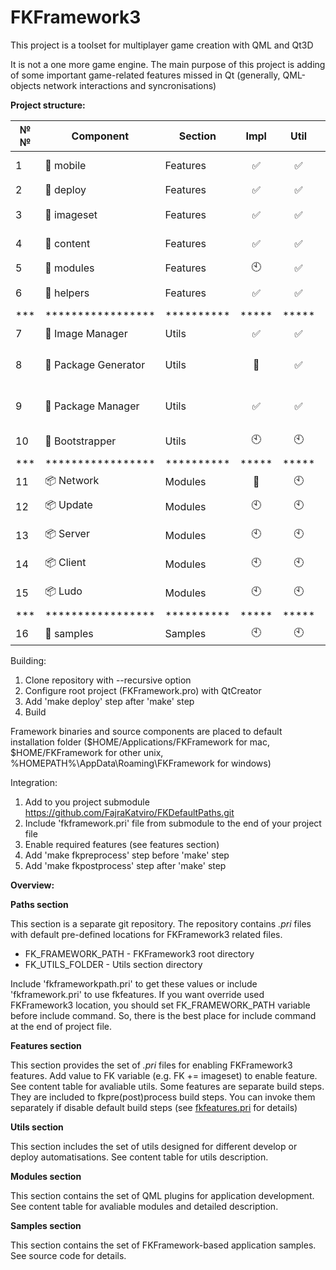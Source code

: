 ﻿# FKFramework3

This project is a toolset for multiplayer game creation with QML and Qt3D

It is not a one more game engine. The main purpose of this project is adding of some important game-related features missed in Qt (generally, QML-objects network interactions and syncronisations)

**Project structure:**

| №№ |Component|Section|Impl|Util|Test|Doc|Description|
|---|---|---|:---:|:---:|:---:|:---:|---|
|1|:key: mobile|Features|:white_check_mark:|:white_check_mark:|:clock10:|[doc](features/README.md#L9)|Adds qmake variables for quick mobile target setup|
|2|:key: deploy|Features|:white_check_mark:|:white_check_mark:|:clock10:|[doc](features/README.md#L25)|Creates offline intaller for desktop platforms|
|3|:key: imageset|Features|:white_check_mark:|:white_check_mark:|:clock10:|[doc](features/README.md#L60)|Packs screen-resoultion-related images into imagesets|
|4|:key: content|Features|:white_check_mark:|:white_check_mark:|:clock10:|[doc](features/README.md#L67)|Packs raw content into uncompressed resources|
|5|:key: modules|Features|:clock10:|:white_check_mark:|:clock10:|:clock10:|Enables FKFramework-modules|
|6|:key: helpers|Features|:white_check_mark:|:white_check_mark:|:clock10:|[src](utils/helpers)|Includes set of header files containing some common useful functions|
|***|*****************|**********|*****|*****|*****|*****|********************************|
|7|:wrench: Image Manager|Utils|:white_check_mark:|:white_check_mark:|:clock10:|[doc](utils/PackageManager/README.md)|GUI-client for imageset management|
|8|:wrench: Package Generator|Utils|:arrows_counterclockwise:|:white_check_mark:|:clock10:|[doc](utils/PackageManager/README.md)|Application for building screen-resoultion-related content from imageset configuration files|
|9|:wrench: Package Manager|Utils|:white_check_mark:|:white_check_mark:|:clock10:|[doc](utils/PackageManager/README.md)|Application for managing screen-resoultion-related imageset's configuration files|
|10|:wrench: Bootstrapper|Utils|:clock10:|:clock10:|:clock10:|:clock10:|Ready-to-use client for application installing via update module|
|***|*****************|**********|*****|*****|*****|*****|********************************|
|11|:package: Network|Modules|:arrows_counterclockwise:|:clock10:|:clock10:|:clock10:|Basic network components|
|12|:package: Update|Modules|:clock10:|:clock10:|:clock10:|:clock10:|Components for checking, downloading and applying application updates|
|13|:package: Server|Modules|:clock10:|:clock10:|:clock10:|:clock10:|Network components configured for server creation|
|14|:package: Client|Modules|:clock10:|:clock10:|:clock10:|:clock10:|Network components configured for client creation|
|15|:package: Ludo|Modules|:clock10:|:clock10:|:clock10:|:clock10:|Network components configured for multiplayer game creation|
|***|*****************|**********|*****|*****|*****|*****|********************************|
|16|:steam_locomotive: samples|Samples|:clock10:|:clock10:|:clock10:|:clock10:|Modules usage examples|


Building:

  1. Clone repository with --recursive option
  2. Configure root project (FKFramework.pro) with QtCreator
  3. Add 'make deploy' step after 'make' step
  4. Build

Framework binaries and source components are placed to default installation folder ($HOME/Applications/FKFramework for mac, $HOME/FKFramework for other unix, %HOMEPATH%\AppData\Roaming\FKFramework for windows)


Integration:

  1. Add to you project submodule https://github.com/FajraKatviro/FKDefaultPaths.git
  2. Include 'fkframework.pri' file from submodule to the end of your project file
  3. Enable required features (see features section)
  4. Add 'make fkpreprocess' step before 'make' step
  5. Add 'make fkpostprocess' step after 'make' step



**Overview:**

**Paths section**

This section is a separate git repository. The repository contains *.pri* files with default pre-defined locations for FKFramework3 related files.
- FK_FRAMEWORK_PATH - FKFramework3 root directory
- FK_UTILS_FOLDER - Utils section directory

Include 'fkframeworkpath.pri' to get these values or include 'fkframework.pri' to use fkfeatures.
If you want override used FKFramework3 location, you should set FK_FRAMEWORK_PATH variable before include command. So, there is the best place for include command at the end of project file.

**Features section**

This section provides the set of *.pri* files for enabling FKFramework3 features.
Add value to FK variable (e.g. FK += imageset) to enable feature.
See content table for avaliable utils.
Some features are separate build steps. They are included to fkpre(post)process build steps. You can invoke them separately if disable default build steps (see [fkfeatures.pri](features/fkfeatures.pri) for details)

**Utils section**

This section includes the set of utils designed for different develop or deploy automatisations.
See content table for utils description.

**Modules section**

This section contains the set of QML plugins for application development.
See content table for avaliable modules and detailed description.

**Samples section**

This section contains the set of FKFramework-based application samples.
See source code for details.
